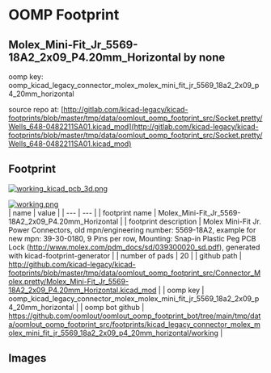 # OOMP Footprint  
## Molex_Mini-Fit_Jr_5569-18A2_2x09_P4.20mm_Horizontal  by none  
  
oomp key: oomp_kicad_legacy_connector_molex_molex_mini_fit_jr_5569_18a2_2x09_p4_20mm_horizontal  
  
source repo at: [http://gitlab.com/kicad-legacy/kicad-footprints/blob/master/tmp/data/oomlout_oomp_footprint_src/Socket.pretty/Wells_648-0482211SA01.kicad_mod](http://gitlab.com/kicad-legacy/kicad-footprints/blob/master/tmp/data/oomlout_oomp_footprint_src/Socket.pretty/Wells_648-0482211SA01.kicad_mod)  
## Footprint  
  
[![working_kicad_pcb_3d.png](working_kicad_pcb_3d_600.png)](working_kicad_pcb_3d.png)  
  
[![working.png](working_600.png)](working.png)  
| name | value | 
| --- | --- | 
| footprint name | Molex_Mini-Fit_Jr_5569-18A2_2x09_P4.20mm_Horizontal | 
| footprint description | Molex Mini-Fit Jr. Power Connectors, old mpn/engineering number: 5569-18A2, example for new mpn: 39-30-0180, 9 Pins per row, Mounting: Snap-in Plastic Peg PCB Lock (http://www.molex.com/pdm_docs/sd/039300020_sd.pdf), generated with kicad-footprint-generator | 
| number of pads | 20 | 
| github path | http://github.com/kicad-legacy/kicad-footprints/blob/master/tmp/data/oomlout_oomp_footprint_src/Connector_Molex.pretty/Molex_Mini-Fit_Jr_5569-18A2_2x09_P4.20mm_Horizontal.kicad_mod | 
| oomp key | oomp_kicad_legacy_connector_molex_molex_mini_fit_jr_5569_18a2_2x09_p4_20mm_horizontal | 
| oomp bot github | https://github.com/oomlout/oomlout_oomp_footprint_bot/tree/main/tmp/data/oomlout_oomp_footprint_src/footprints/kicad_legacy_connector_molex_molex_mini_fit_jr_5569_18a2_2x09_p4_20mm_horizontal/working | 
## Images  

